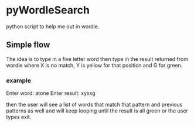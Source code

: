 # pyWordleSearch
python script to help me out in wordle.

## Simple flow

The idea is to type in a five letter word then type in the result returned from wordle where X is no match, Y is yellow for that position and G for green. 

### example

Enter word:  atone
Enter result: xyxxg

then the user will see a list of words that match that pattern and previous patterns as well and will keep looping until the result is all green or the user types exit. 

